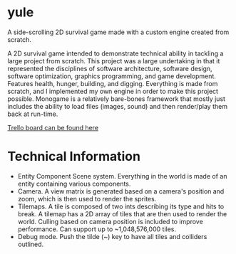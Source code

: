 # yule
A side-scrolling 2D survival game made with a custom engine created from scratch.

A 2D survival game intended to demonstrate technical ability in tackling a large project from scratch. This project was a large undertaking in that it represented the disciplines of software architecture, software design, software optimization, graphics programming, and game development. Features health, hunger, building, and digging. Everything is made from scratch, and I implemented my own engine in order to make this project possible. Monogame is a relatively bare-bones framework that mostly just includes the ability to load files (images, sound) and then render/play them back at run-time.

[Trello board can be found here](https://trello.com/b/3UcEQyGF/yule)

# Technical Information
* Entity Component Scene system. Everything in the world is made of an entity containing various components.
* Camera. A view matrix is generated based on a camera's position and zoom, which is then used to render the sprites.
* Tilemaps. A tile is composed of two ints describing its type and hits to break. A tilemap has a 2D array of tiles that are then used to render the world. Culling based on camera position is included to improve performance. Can support up to ~1,048,576,000 tiles.
* Debug mode. Push the tilde (~) key to have all tiles and colliders outlined.
